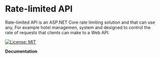 Rate-limited API
==============

Rate-limited API is an ASP.NET Core rate limiting solution and that can use any, For example hotel managemen, system and designed to control the rate of requests that clients can make to a Web API.

[![License: MIT](https://img.shields.io/github/license/HasanShahjahan/rate-limited-api.svg)](https://opensource.org/licenses/MIT)

**Documentation**
